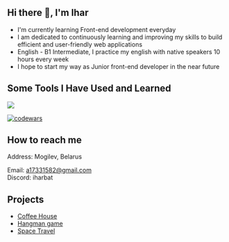 ## Hi there 👋, I'm Ihar
* I'm currently learning Front-end development everyday
* I am dedicated to continuously learning and improving my skills to build efficient and user-friendly web applications
* English - B1 Intermediate, I practice my english with native speakers 10 hours every week
* I hope to start my way as Junior front-end developer in the near future
## Some Tools I Have Used and Learned
<p>
    <img src="https://skillicons.dev/icons?i=git,github,html,css,sass,js,ts,figma,nodejs,npm,webpack,vite,react,vscode" />
</p>

[![codewars](https://www.codewars.com/users/Ihar_blr/badges/large)](https://www.codewars.com/users/Ihar_blr)   
##  How to reach me
Address: Mogilev, Belarus
<div> Email: <a href="mailto:a17331582@gmail.com"><span>a17331582@gmail.com</span></a></div>
Discord: iharbat 

## Projects
* [Coffee House](https://ihar-batura.github.io/Coffee-House/coffee-house/)
* [Hangman game](https://ihar-batura.github.io/Hangman/hangman/)
* [Space Travel](https://ihar-batura.github.io/Space-Travel/space-travel/)




